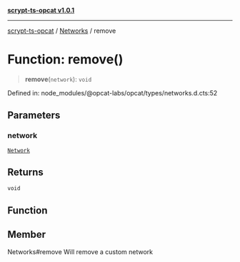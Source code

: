 [**scrypt-ts-opcat v1.0.1**](../../../README.md)

***

[scrypt-ts-opcat](../../../README.md) / [Networks](../README.md) / remove

# Function: remove()

> **remove**(`network`): `void`

Defined in: node\_modules/@opcat-labs/opcat/types/networks.d.cts:52

## Parameters

### network

[`Network`](../../../classes/Network.md)

## Returns

`void`

## Function

## Member

Networks#remove
Will remove a custom network

